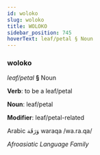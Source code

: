 ```yaml
---
id: woloko
slug: woloko
title: WOLOKO
sidebar_position: 745
hoverText: leaf/petal § Noun
---
```


### woloko

*leaf/petal* **§** Noun

**Verb**: to be a leaf/petal

**Noun**: leaf/petal

**Modifier**: leaf/petal-related

Arabic وَرَقَة waraqa /wa.ra.qa/

*Afroasiatic Language Family*
